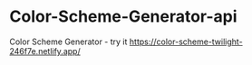 # Color-Scheme-Generator-api
Color Scheme Generator - try it
https://color-scheme-twilight-246f7e.netlify.app/

